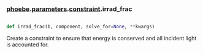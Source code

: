 ### [phoebe](phoebe.md).[parameters](phoebe.parameters.md).[constraint](phoebe.parameters.constraint.md).irrad_frac

```py

def irrad_frac(b, component, solve_for=None, **kwargs)

```



Create a constraint to ensure that energy is conserved and all incident
light is accounted for.

